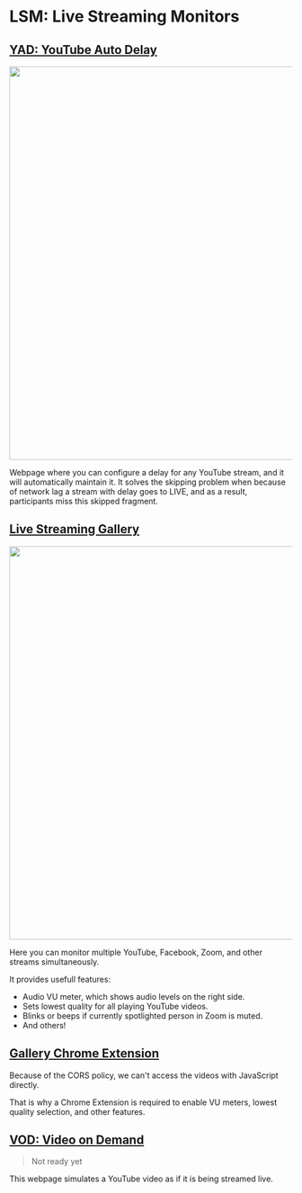 # LSM: Live Streaming Monitors

## [YAD: YouTube Auto Delay](https://alexfreik.github.io/lsm/yad/)

<img src="https://github.com/AlexFreik/lsm/assets/61039123/7357967a-9bc9-43e2-8514-e9769e11cf5a" width="700">

Webpage where you can configure a delay for any YouTube
stream, and it will automatically maintain it. It solves the
skipping problem when because of network lag a stream with delay
goes to LIVE, and as a result, participants miss this skipped fragment.

## [Live Streaming Gallery](https://alexfreik.github.io/lsm/gallery/)

<img src="https://github.com/AlexFreik/lsm/assets/61039123/685a1f1d-2f54-4b38-8012-dbc215b6943e" width="700">

Here you can monitor multiple YouTube, Facebook, Zoom, and other streams simultaneously.

It provides usefull features:

-   Audio VU meter, which shows audio levels on the right side.
-   Sets lowest quality for all playing YouTube videos.
-   Blinks or beeps if currently spotlighted person in Zoom is muted.
-   And others!

## [Gallery Chrome Extension](https://alexfreik.github.io/lsm/gallery-ext/)

Because of the CORS policy, we can't access the videos with JavaScript directly.

That is why a Chrome Extension is required to enable VU meters, lowest quality selection, and other features.

## [VOD: Video on Demand](https://alexfreik.github.io/lsm/vod/)

> Not ready yet

This webpage simulates a YouTube video as if it is being streamed live.
